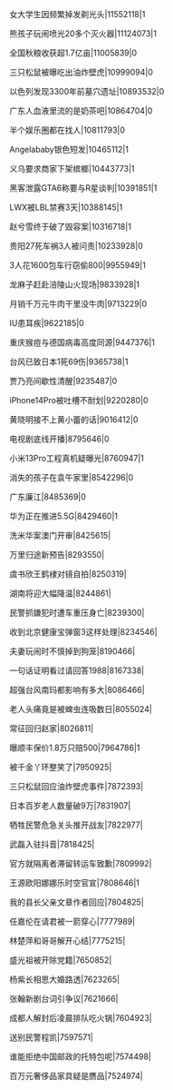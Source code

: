 女大学生因频繁掉发剃光头|11552118|1

熊孩子玩闹喷光20多个灭火器|11124073|1

全国秋粮收获超1.7亿亩|11005839|0

三只松鼠被曝吃出油炸壁虎|10999094|0

以色列发现3300年前墓穴遗址|10893532|0

广东人血液里流的是奶茶吧|10864704|0

半个娱乐圈都在找人|10811793|0

Angelababy银色短发|10465112|1

义乌要求商家下架槟榔|10443773|1

黑客泄露GTA6称要与R星谈判|10391851|1

LWX被LBL禁赛3天|10388145|1

赵兮雪终于破了毁容案|10316718|1

贵阳27死车祸3人被问责|10233928|0

3人花1600包车行窃偷800|9955949|1

龙麻子赶赴涪陵山火现场|9833928|1

月销千万元牛肉干里没牛肉|9713229|0

IU患耳疾|9622185|0

重庆猴痘与德国病毒高度同源|9447376|1

台风已致日本1死69伤|9365738|1

贾乃亮间歇性清醒|9235487|0

iPhone14Pro被吐槽不耐划|9220280|0

黄晓明接不上黄小蕾的话|9016412|0

电视剧底线开播|8795646|0

小米13Pro工程真机疑曝光|8760947|1

消失的孩子在袁午家里|8542296|0

广东廉江|8485369|0

华为正在推进5.5G|8429460|1

洗米华案澳门开审|8425615|

万里归途新预告|8293550|

虞书欣王鹤棣对镜自拍|8250319|

湖南将迎大幅降温|8244861|

民警抓嫌犯时遭车重压身亡|8239300|

收到北京健康宝弹窗3这样处理|8234546|

夫妻玩闹时不慎掉到狗笼|8190466|

一句话证明看过请回答1988|8167338|

超强台风南玛都影响有多大|8086466|

老人头痛竟是被蜱虫连吸数日|8055024|

常征回归赵家|8026811|

曝顺丰保价1.8万只赔500|7964786|1

被千金丫环整笑了|7950925|

三只松鼠回应油炸壁虎事件|7872393|

日本百岁老人数量破9万|7831907|

牺牲民警危急关头推开战友|7822977|

武磊入驻抖音|7818425|

官方就隔离者滞留转运车致歉|7809992|

王源欧阳娜娜乐时空官宣|7808646|1

我的县长父亲文章作者回应|7804825|

任嘉伦在请君被一箭穿心|7777989|

林楚萍和哥哥解开心结|7775215|

盛光祖被开除党籍|7650852|

杨紫长相思大婚路透|7623265|

张翰新剧台词引争议|7621666|

成都人解封后凌晨排队吃火锅|7604923|

送别民警程凯|7597571|

谁能拒绝中国邮政的托特包呢|7574498|

百万元奢侈品家具疑是赝品|7524974|

